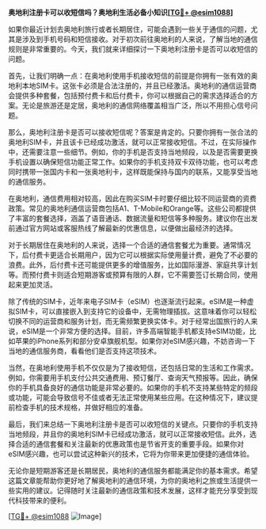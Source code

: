 **奥地利注册卡可以收短信吗？奥地利生活必备小知识[[TG💪+ @esim1088](https://t.me/s/esim1088)]**

如果你最近计划去奥地利旅行或者长期居住，可能会遇到一些关于通信的问题，尤其是涉及到手机号码和短信接收。对于初次前往奥地利的人来说，了解当地的通信规则是非常重要的。今天，我们就来详细探讨一下奥地利注册卡是否可以收短信的问题。

首先，让我们明确一点：在奥地利使用手机接收短信的前提是你拥有一张有效的奥地利本地SIM卡。这张卡必须是合法注册的，并且已经激活。奥地利的通信运营商会提供多种套餐，包括预付费卡和后付费卡，你可以根据自己的需求选择适合的方案。无论是旅游还是定居，奥地利的通信网络覆盖相当广泛，所以不用担心信号问题。

那么，奥地利注册卡是否可以接收短信呢？答案是肯定的。只要你拥有一张合法的奥地利SIM卡，并且该卡已经成功激活，就可以正常接收短信。不过，在实际操作中，还需要注意一些细节。例如，你的手机是否支持当地频段，以及是否需要更换手机设置以确保短信功能正常工作。如果你的手机支持双卡双待功能，也可以考虑同时携带一张国内卡和一张奥地利卡，这样既能保持与国内的联系，又能享受当地的通信服务。

在奥地利，通信费用相对较高，因此在购买SIM卡时要仔细比较不同运营商的资费政策。常见的奥地利通信运营商包括A1、T-Mobile和Orange等。这些公司都提供了丰富的套餐选择，涵盖了语音通话、数据流量和短信等多种服务。建议你在出发前通过官方网站或客服热线了解最新的优惠信息，以便做出最经济的选择。

对于长期居住在奥地利的人来说，选择一个合适的通信套餐尤为重要。通常情况下，后付费卡更适合长期用户，因为它可以根据实际使用量计费，避免了不必要的浪费。此外，后付费卡还可能提供更多的增值服务，比如国际漫游、家庭共享计划等。而预付费卡则适合短期游客或预算有限的人群，它不需要签订长期合同，使用起来更加灵活。

除了传统的SIM卡，近年来电子SIM卡（eSIM）也逐渐流行起来。eSIM是一种虚拟SIM卡，可以直接嵌入到支持它的设备中，无需物理插拔。这意味着你可以轻松切换不同的运营商和服务计划，而无需频繁更换实体卡。对于经常出国旅行的人来说，eSIM是一个非常方便的选择。目前，许多高端智能手机都支持eSIM功能，比如苹果的iPhone系列和部分安卓旗舰机型。如果你对eSIM感兴趣，不妨咨询一下当地的通信服务商，看看他们是否支持这项技术。

当然，在奥地利使用手机不仅仅是为了接收短信，还包括日常的生活和工作需求。例如，你需要用手机支付公共交通费用、预订餐厅、查询天气预报等。因此，确保你的手机具备良好的通信功能是非常必要的。如果你的手机不支持某些特定的频段或功能，可能会导致信号不佳或者无法正常使用某些应用。在这种情况下，建议提前检查手机的技术规格，并做好相应的准备。

最后，我们来总结一下奥地利注册卡是否可以收短信的关键点。只要你的手机支持当地频段，并且你的奥地利SIM卡已经成功激活，就可以正常接收短信。此外，选择合适的通信套餐和关注最新的优惠政策也是节省开支的重要手段。如果你对eSIM感兴趣，也可以尝试这种新兴的技术，它将为你带来更加便捷的通信体验。

无论你是短期游客还是长期居民，奥地利的通信服务都能满足你的基本需求。希望这篇文章能帮助你更好地了解奥地利的通信环境，为你的奥地利之旅或生活提供一些实用的建议。记得随时关注最新的通信政策和技术发展，这样才能充分享受到现代科技带来的便利。

[[TG💪+ @esim1088](https://t.me/s/esim1088) ![Image](https://i.postimg.cc/4NQfJmqS/Snipaste-2025-05-13-00-14-12.png)]